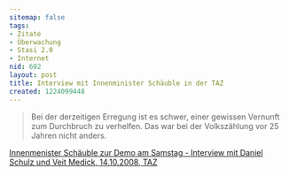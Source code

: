 ```yaml
---
sitemap: false
tags:
- Zitate
- Überwachung
- Stasi 2.0
- Internet
nid: 602
layout: post
title: Interview mit Innenminister Schäuble in der TAZ
created: 1224099448
---
```

<blockquote>
<p>Bei der derzeitigen Erregung ist es schwer, einer gewissen Vernunft zum Durchbruch zu verhelfen. Das war bei der Volksz&auml;hlung vor 25 Jahren nicht anders.</p>
</blockquote><!--break-->
<p><a href="http://www.taz.de/1/politik/schwerpunkt-ueberwachung/artikel/1/ich-schuetze-ich-gefaehrde-sie-nicht/">
Innenmenister Schäuble  zur Demo am Samstag - Interview mit Daniel Schulz und Veit Medick, 14.10.2008, TAZ</a></p>
